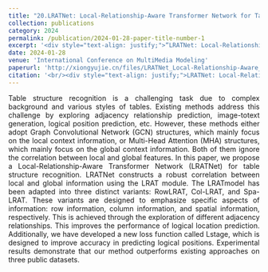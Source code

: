 ```yaml
---
title: "20.LRATNet: Local-Relationship-Aware Transformer Network for Table Structure Recognition"
collection: publications
category: 2024
permalink: /publication/2024-01-28-paper-title-number-1
excerpt: '<div style="text-align: justify;">“LRATNet: Local-Relationship-Aware Transformer Network for Table Structure Recognition” presents LRATNet. It combines modules for local and global info, a new loss function, and outperforms rivals on 3 datasets in table structure recognition.</div>'
date: 2024-01-28
venue: 'International Conference on MultiMedia Modeling'
paperurl: 'http://xiongyujie.cn/files/LRATNet_Local-Relationship-Aware_Transformer_Network_for_Table_Structure_Recognition.pdf'
citation: '<br/><div style="text-align: justify;">LRATNet: Local-Relationship-Aware Transformer Network for Table Structure Recognition, G. Yang, D. Zhong, Y.-J. Xiong and H. Zhan*, in Proceedings of the International Conference on MultiMedia Modeling (MMM), Lecture Notes in Computer Science, vol 14555, (2024)pp. 441-452</div>'
---
```


<div style="text-align: justify;">Table structure recognition is a challenging task due to complex background and various styles of tables. Existing methods address this challenge by exploring adjacency relationship prediction, image-totext generation, logical position prediction, etc. However, these methods either adopt Graph Convolutional Network (GCN) structures, which mainly focus on the local context information, or Multi-Head Attention (MHA) structures, which mainly focus on the global context information. Both of them ignore the correlation between local and global features. In this paper, we propose a Local-Relationship-Aware Transformer Network (LRATNet) for table structure recognition. LRATNet constructs a robust correlation between local and global information using the LRAT module. The LRATmodel has been adapted into three distinct variants: RowLRAT, Col-LRAT, and Spa-LRAT. These variants are designed to emphasize specific aspects of information: row information, column information, and spatial information, respectively. This is achieved through the exploration of different adjacency relationships. This improves the performance of logical location prediction. Additionally, we have developed a new loss function called Lstage, which is designed to improve accuracy in predicting logical positions. Experimental results demonstrate that our method outperforms existing approaches on three public datasets.</div>

<br/>
